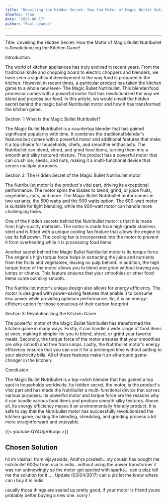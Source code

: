 ```yaml
---
title: "Unveiling the Hidden Secret: How the Motor of Magic Bullet Nutribullet is Revolutionizing the Kitchen Game!"
ShowToc: true 
date: "2023-06-17"
author: "Paul Leanos"
---
```

*****
Title: Unveiling the Hidden Secret: How the Motor of Magic Bullet Nutribullet is Revolutionizing the Kitchen Game!

Introduction

The world of kitchen appliances has truly evolved in recent years. From the traditional knife and chopping board to electric choppers and blenders, we have seen a significant development in the way food is prepared in the kitchen. However, in recent times, a particular product has taken the kitchen game to a whole new level- The Magic Bullet Nutribullet. This blender/food processor comes with a powerful motor that has revolutionized the way we blend and process our food. In this article, we would unveil the hidden secret behind the magic bullet Nutribullet motor and how it has transformed the kitchen game.

Section 1: What is the Magic Bullet Nutribullet?

The Magic Bullet Nutribullet is a countertop blender that has gained significant popularity with time. It combines the traditional blender's features but comes with a powerful motor and additional features that make it a top choice for households, chefs, and smoothie enthusiasts. The Nutribullet can blend, shred, and grind food items, turning them into a smooth and silky textured mixture. This product has a powerful motor that can crush ice, seeds, and nuts, making it a multi-functional device that serves multiple purposes.

Section 2: The Hidden Secret of the Magic Bullet Nutribullet motor

The Nutribullet motor is the product's vital part, driving its exceptional performance. The motor spins the blades to blend, grind, or juice fruits, vegetables, nuts, and more. The Magic Bullet Nutribullet motor comes in two variants, the 600 watts and the 900 watts option. The 600-watt motor is suitable for light blending, while the 900-watt motor can handle more challenging tasks.

One of the hidden secrets behind the Nutribullet motor is that it is made from high-quality materials. The motor is made from high-grade stainless steel and is fitted with a unique cooling fan feature that allows the engine to use its full power. The cooling fan is incorporated into the motor to prevent it from overheating while it is processing food items.

Another secret behind the Magic Bullet Nutribullet motor is its torque force. The engine's high torque force helps in extracting the juice and nutrients from the fruits and vegetables, leaving no pulp behind. In addition, the high torque force of the motor allows you to blend and grind without leaving any lumps or chunks. This feature ensures that your smoothies or other food items come out silky smooth.

The Nutribullet motor's unique design also allows for energy efficiency. The motor is designed with power-saving features that enable it to consume less power while providing optimum performance. So, it is an energy-efficient option for those conscious of their carbon footprint.

Section 3: Revolutionizing the Kitchen Game

The powerful motor of the Magic Bullet Nutribullet has transformed the kitchen game in many ways. Firstly, it can handle a wide range of food items at once, making it simpler for you to blend, shred, or grind your favorite meals. Secondly, the torque force of the motor ensures that your smoothies are silky smooth and free from lumps. Lastly, the Nutribullet motor's energy efficiency ensures that you can use it for a prolonged time without adding to your electricity bills. All of these features make it an all-around game-changer in the kitchen.

Conclusion

The Magic Bullet Nutribullet is a top-notch blender that has gained a top spot in households worldwide. Its hidden secret, the motor, is the product's vital part and has made the Nutribullet a multi-functional device that serves various purposes. Its powerful motor and torque force are the reasons why it can handle various food items and produce smooth silky textures. Above all, its energy efficiency makes it an environmentally friendly product. It is safe to say that the Nutribullet motor has successfully revolutionized the kitchen game, making the blending, shredding, and grinding process a lot more straightforward and enjoyable.

{{< youtube QY4UgV9raqo >}} 



## Chosen Solution
 hii im vaishali from vijayawada, Andhra pradesh...my cousin has bought me nutribullet 600w from usa to india...without using the power transformer it was run unknowingly so the motor got spoiled with sparks...  can u plzz tell me the solution for it ....
Update (03/04/2017)
can u plz let me know where can i buy it in india

 usually those things are sealed up pretty good, if your motor is friend youre probably better buying a new one. sorry !




